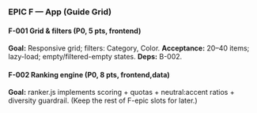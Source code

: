 ### EPIC F — App (Guide Grid)

#### F-001 Grid & filters (P0, 5 pts, frontend)
**Goal:** Responsive grid; filters: Category, Color.
**Acceptance:** 20–40 items; lazy-load; empty/filtered-empty states.
**Deps:** B-002.

#### F-002 Ranking engine (P0, 8 pts, frontend,data)
**Goal:** ranker.js implements scoring + quotas + neutral:accent ratios + diversity guardrail.
(Keep the rest of F-epic slots for later.)
